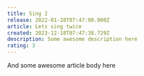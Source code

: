 ```yaml
---
title: Sing 2
release: 2022-01-28T07:47:00.000Z
article: Lets sing twice
created: 2023-12-18T07:47:38.729Z
description: Some awesome description here
rating: 3
---
```

And some awesome article body here